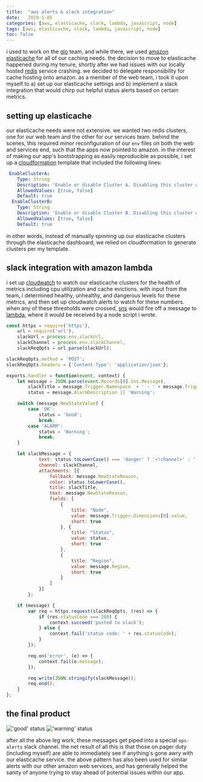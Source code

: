 ```yaml
---
title:  "aws alerts & slack integration"
date:   2019-1-05
categories: [aws, elasticache, slack, lambda, javascript, node]
tags: [aws, elasticache, slack, lambda, javascript, node]
toc: false
---
```


i used to work on the [glo](https://www.glo.com/) team, and while there, we used [amazon elasticache](https://aws.amazon.com/elasticache/) for all of our caching needs. the decision to move to elasticache happened during my tenure, shortly after we had issues with our locally hosted [redis](https://redis.io/) service crashing. we decided to delegate responsibility for cache hosting onto amazon.  as a member of the web team, i took it upon myself to a) set up our elasticache settings and b) implement a slack integration that would chirp out helpful status alerts based on certain metrics.

## setting up elasticache

our elasticache needs were not extensive. we wanted two redis clusters, one for our web team and the other for our services team. behind the scenes, this required minor reconfiguration of our `env` files on both the web and services end, such that the apps now pointed to amazon. in the interest of making our app's bootstrapping as easily reproducible as possible, i set up a [cloudformation](https://aws.amazon.com/cloudformation/) template that included the following lines:

```yml
 EnableClusterA:
    Type: String
    Description: 'Enable or disable Cluster A. Disabling this cluster will remove both replicated & non-replicated versions of the cluster.'
    AllowedValues: [true, false]
    Default: true
  EnableClusterB:
    Type: String
    Description: 'Enable or disable Cluster B. Disabling this cluster will remove both replicated & non-replicated versions of the cluster.'
    AllowedValues: [true, false]
    Default: true
```

in other words, instead of manually spinning up our elasticache clusters through the elasticache dashboard, we relied on cloudformation to generate clusters per my template.

## slack integration with amazon lambda

i set up [cloudwatch](https://aws.amazon.com/cloudwatch/) to watch our elasticache clusters for the health of metrics including cpu utilization and cache evictions. with input from the team, i determined healthy, unhealthy, and dangerous levels for these metrics, and then set up cloudwatch alerts to watch for these numbers. when any of these thresholds were crossed, [sns](https://aws.amazon.com/sns/) would fire off a message to [lambda](https://aws.amazon.com/lambda/), where it would be received by a node script i wrote.

```js
const https = require('https'),
	url = require('url'),
	slackUrl = process.env.slackUrl,
	slackChannel = process.env.slackChannel,
	slackReqOpts = url.parse(slackUrl);

slackReqOpts.method = 'POST';
slackReqOpts.headers = {'Content-Type': 'application/json'};

exports.handler = function(event, context) {
	let message = JSON.parse(event.Records[0].Sns.Message),
		slackTitle = message.Trigger.Namespace  + ' - ' + message.Trigger.MetricName,
		status = message.AlarmDescription || 'Warning';

	switch (message.NewStateValue) {
		case 'OK':
			status = 'Good';
			break;
		case 'ALARM':
			status = 'Warning';
			break;
	}

	let	slackMessage = {
			text: status.toLowerCase() === 'danger' ? '<!channel>' : '',
			channel: slackChannel,
		    attachments: [{
	            fallback: message.NewStateReason,
	            color: status.toLowerCase(),
	            title: slackTitle,
				text: message.NewStateReason,
	            fields: [
	                {
	                    title: "Node",
	                    value: message.Trigger.Dimensions[0].value,
						short: true
	                }, {
						title: "Status",
						value: status,
						short: true
					},
					{
						title: "Region",
						value: message.Region,
						short: true
					}
	            ]
	        }]
		};

	if (message) {
		var req = https.request(slackReqOpts, (res) => {
			if (res.statusCode === 200) {
				context.succeed('posted to slack');
			} else {
				context.fail('status code: ' + res.statusCode);
			}
		});

		req.on('error', (e) => {
			context.fail(e.message);
		});

		req.write(JSON.stringify(slackMessage));
		req.end();
	}
};
```

## the final product

!['good' status](https://i.imgur.com/y7Xu9dw.png)
!['warning' status](https://i.imgur.com/Y918qdj.png)

after all the above leg work, these messages get piped into a special `ops-alerts` slack channel. the net result of all this is that those on pager duty (including myself) are able to immediately see if anything's gone awry with our elasticache service. the above pattern has also been used for similar alerts with our other amazon web services, and has generally helped the sanity of anyone trying to stay ahead of potential issues within our app.
